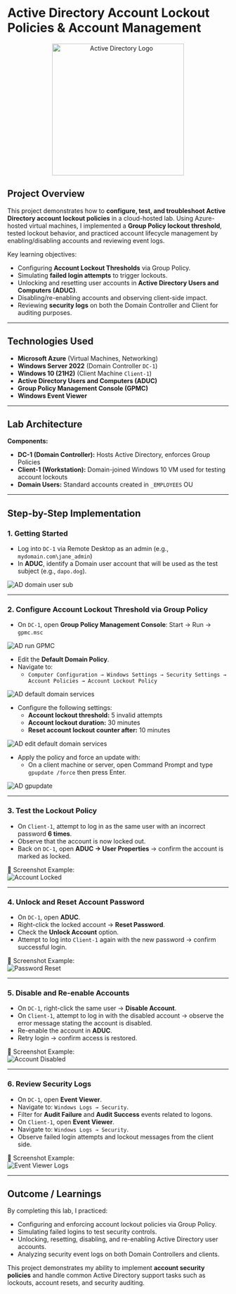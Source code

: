 # Active Directory Account Lockout Policies & Account Management  

<p align="center">
  <img src="https://i.imgur.com/pU5A58S.png" alt="Active Directory Logo" width="300"/>
</p>  

##  Project Overview  
This project demonstrates how to **configure, test, and troubleshoot Active Directory account lockout policies** in a cloud-hosted lab. Using Azure-hosted virtual machines, I implemented a **Group Policy lockout threshold**, tested lockout behavior, and practiced account lifecycle management by enabling/disabling accounts and reviewing event logs.  

Key learning objectives:  
- Configuring **Account Lockout Thresholds** via Group Policy.  
- Simulating **failed login attempts** to trigger lockouts.  
- Unlocking and resetting user accounts in **Active Directory Users and Computers (ADUC)**.  
- Disabling/re-enabling accounts and observing client-side impact.  
- Reviewing **security logs** on both the Domain Controller and Client for auditing purposes.  

---

##  Technologies Used  
- **Microsoft Azure** (Virtual Machines, Networking)  
- **Windows Server 2022** (Domain Controller `DC-1`)  
- **Windows 10 (21H2)** (Client Machine `Client-1`)  
- **Active Directory Users and Computers (ADUC)**  
- **Group Policy Management Console (GPMC)**  
- **Windows Event Viewer**  

---

##  Lab Architecture  

**Components:**  
- **DC-1 (Domain Controller):** Hosts Active Directory, enforces Group Policies 
- **Client-1 (Workstation):** Domain-joined Windows 10 VM used for testing account lockouts
- **Domain Users:** Standard accounts created in `_EMPLOYEES` OU 

---

##  Step-by-Step Implementation  


### 1. Getting Started 

- Log into `DC-1` via Remote Desktop as an admin (e.g., `mydomain.com\jane_admin`) 
- In **ADUC**, identify a Domain user account that will be used as the test subject (e.g., `dapo.dog`).

![AD domain user sub ](https://github.com/user-attachments/assets/abee7c39-4094-4324-bd57-25e0049bdb4f)

---

### 2. Configure Account Lockout Threshold via Group Policy  


- On `DC-1`, open **Group Policy Management Console**: Start → Run → `gpmc.msc`


![AD run GPMC](https://github.com/user-attachments/assets/2a09aa0e-5c95-4903-bf46-a37e2d51d720)


- Edit the **Default Domain Policy**.  
- Navigate to:  
  - `Computer Configuration → Windows Settings → Security Settings → Account Policies → Account Lockout Policy`  


![AD default domain services](https://github.com/user-attachments/assets/1b3c61e8-df74-4d29-abac-e3313f63ed0f)


- Configure the following settings:  
  - **Account lockout threshold:** 5 invalid attempts  
  - **Account lockout duration:** 30 minutes  
  - **Reset account lockout counter after:** 10 minutes  


![AD edit default domain services ](https://github.com/user-attachments/assets/600b51b9-7941-4297-8037-617b898d21d0)


- Apply the policy and force an update with:  
  - On a client machine or server, open Command Prompt and type `gpupdate /force` then press     Enter.

![AD gpupdate](https://github.com/user-attachments/assets/739c7da3-6e7e-4d6e-8e1b-864ceffab457)


---

### 3. Test the Lockout Policy  

  
- On `Client-1`, attempt to log in as the same user with an incorrect password **6 times**.  
- Observe that the account is now locked out.  
- Back on `DC-1`, open **ADUC → User Properties** → confirm the account is marked as locked.  

📸 Screenshot Example:  
![Account Locked](https://via.placeholder.com/600x300?text=Account+Locked)  

---

### 4. Unlock and Reset Account Password  

  
- On `DC-1`, open **ADUC**.  
- Right-click the locked account → **Reset Password**.  
- Check the **Unlock Account** option.  
- Attempt to log into `Client-1` again with the new password → confirm successful login.  

📸 Screenshot Example:  
![Password Reset](https://via.placeholder.com/600x300?text=Password+Reset)  

---

### 5. Disable and Re-enable Accounts  

  
- On `DC-1`, right-click the same user → **Disable Account**.  
- On `Client-1`, attempt to log in with the disabled account → observe the error message stating the account is disabled.  
- Re-enable the account in **ADUC**.  
- Retry login → confirm access is restored.  

📸 Screenshot Example:  
![Account Disabled](https://via.placeholder.com/600x300?text=Account+Disabled)  

---

### 6. Review Security Logs  

  
- On `DC-1`, open **Event Viewer**.  
- Navigate to: `Windows Logs → Security`.  
- Filter for **Audit Failure** and **Audit Success** events related to logons.  
- On `Client-1`, open **Event Viewer**.  
- Navigate to: `Windows Logs → Security`.  
- Observe failed login attempts and lockout messages from the client side.  

📸 Screenshot Example:  
![Event Viewer Logs](https://via.placeholder.com/600x300?text=Security+Logs)  

---

##  Outcome / Learnings  

By completing this lab, I practiced:  
- Configuring and enforcing account lockout policies via Group Policy.  
- Simulating failed logins to test security controls.  
- Unlocking, resetting, disabling, and re-enabling Active Directory user accounts.  
- Analyzing security event logs on both Domain Controllers and clients.  

This project demonstrates my ability to implement **account security policies** and handle common Active Directory support tasks such as lockouts, account resets, and security auditing.  
